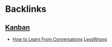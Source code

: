 
# Backlinks
## [Kanban](<Kanban.md>)
- [How to Learn From Conversations](<How to Learn From Conversations.md>) [LessWrong](<LessWrong.md>)

